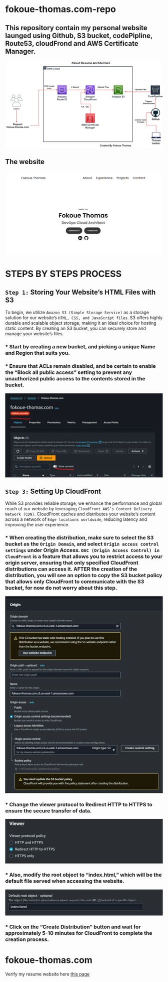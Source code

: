 # fokoue-thomas.com-repo

## This repository contain my personal website launged using Github, S3 bucket, codePipline, Route53, cloudFrond and AWS Certificate Manager. 


![Alt text](resume-architecture-1.jpg)

## The website 

![Alt text](website-view-1.png)


# STEPS BY STEPS PROCESS 

## `Step 1:` Storing Your Website’s HTML Files with S3

To begin, we utilize `Amazon S3 (Simple Storage Service)` as a storage solution for our website’s `HTML, CSS, and JavaScript files`. S3 offers highly durable and scalable object storage, making it an ideal choice for hosting static content. By creating an S3 bucket, you can securely store and manage your website’s files. 

### * Start by creating a new bucket, and picking a unique Name and Region that suits you.
### * Ensure that ACLs remain disabled, and be certain to enable the “Block all public access” setting to prevent any unauthorized public access to the contents stored in the bucket.


![Alt text](image.png)


## `Step 3:` Setting Up CloudFront 

While S3 provides reliable storage, we enhance the performance and global reach of our website by leveraging `CloudFront AWS’s Content Delivery Network (CDN)`. CloudFront caches and distributes your website’s content across a network of `Edge locations worldwide`, reducing latency and improving the user experience.

### * When creating the distribution, make sure to select the S3 bucket as the `Origin Domain`, and select `Origin access control settings` under Origin Access. `OAC (Origin Access Control) in CloudFront` is a feature that allows you to restrict access to your origin server, ensuring that only specified CloudFront distributions can access it. AFTER the creation of the distribution, you will see an option to copy the S3 bucket policy that allows only CloudFront to communicate with the S3 bucket, for now do not worry about this step.

![Alt text](image-1.png)


### * Change the viewer protocol to Redirect HTTP to HTTPS to ensure the secure transfer of data.

![Alt text](image-2.png)

### * Also, modify the root object to “index.html,” which will be the default file served when accessing the website.


![Alt text](image-3.png)


### * Click on the “Create Distribution” button and wait for approximately 5-10 minutes for CloudFront to complete the creation process. 







# fokoue-thomas.com 
Verify my resume website here [this page](https://www.fokoue-thomas.com/)